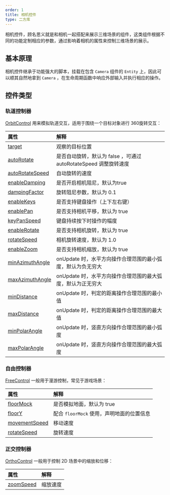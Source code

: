 ```yaml
---
order: 1
title: 相机控件
type: 二方库
---
```


相机控件，顾名思义就是和相机一起搭配来展示三维场景的组件，这类组件根据不同的功能定制相应的参数，通过影响着相机的属性来控制三维场景的展示。

## 基本原理

相机控件继承于功能强大的脚本，挂载在包含 `Camera` 组件的 `Entity` 上，因此可以顺其自然地拿到 `Camera` ，在生命周期函数中响应外部输入并执行相应的操作。

## 控件类型

### 轨道控制器

[OrbitControl](${api}controls/OrbitControl) 用来模拟轨道交互，适用于围绕一个目标对象进行 360旋转交互：

<playground src="gltf-basic.ts"></playground>

|属性|解释|
|:--|:--|
|[target](${api}controls/OrbitControl#target)|观察的目标位置|
|[autoRotate](${api}controls/OrbitControl#autoRotate)|是否自动旋转，默认为 false ，可通过 autoRotateSpeed 调整旋转速度|
|[autoRotateSpeed](${api}controls/OrbitControl#autoRotateSpeed)|自动旋转的速度|
|[enableDamping](${api}controls/OrbitControl#enableDamping) | 是否开启相机阻尼，默认为true|
|[dampingFactor](${api}controls/OrbitControl#dampingFactor) | 旋转阻尼参数，默认为 0.1|
|[enableKeys](${api}controls/OrbitControl#enableKeys) | 是否支持键盘操作（上下左右键）|
|[enablePan](${api}controls/OrbitControl#enablePan) | 是否支持相机平移，默认为 true| 
|[keyPanSpeed](${api}controls/OrbitControl#keyPanSpeed) | 键盘持续按下时操作的幅度| 
|[enableRotate](${api}controls/OrbitControl#enableRotate) | 是否支持相机旋转，默认为 true| 
|[rotateSpeed](${api}controls/OrbitControl#rotateSpeed) | 相机旋转速度，默认为 1.0| 
|[enableZoom](${api}controls/OrbitControl#enableZoom) | 是否支持相机缩放，默认为 true| 
|[minAzimuthAngle](${api}controls/OrbitControl#minAzimuthAngle) | onUpdate 时，水平方向操作合理范围的最小弧度，默认为负无穷大| 
|[maxAzimuthAngle](${api}controls/OrbitControl#maxAzimuthAngle) | onUpdate 时，水平方向操作合理范围的最大弧度，默认为正无穷大| 
|[minDistance](${api}controls/OrbitControl#minDistance) | onUpdate 时，判定的距离操作合理范围的最小值| 
|[maxDistance](${api}controls/OrbitControl#maxDistance) | onUpdate 时，判定的距离操作合理范围的最大值| 
|[minPolarAngle](${api}controls/OrbitControl#minPolarAngle) | onUpdate 时，竖直方向操作合理范围的最小弧度| 
|[maxPolarAngle](${api}controls/OrbitControl#maxPolarAngle) | onUpdate 时，竖直方向操作合理范围的最大弧度|

### 自由控制器

[FreeControl](${api}controls/FreeControl) 一般用于漫游控制，常见于游戏场景：

<playground src="controls-free.ts"></playground>

|属性|解释|
|:--|:--|
|[floorMock](${api}controls/FreeControl#floorMock)| 是否模拟地面，默认为 true |
|[floorY](${api}controls/FreeControl#floorY)| 配合 `floorMock` 使用，声明地面的位置信息 |
|[movementSpeed](${api}controls/FreeControl#movementSpeed) | 移动速度 |
|[rotateSpeed](${api}controls/FreeControl#rotateSpeed) | 旋转速度 |

### 正交控制器

[OrthoControl](${api}controls/OrthoControl) 一般用于控制 2D 场景中的缩放和位移：

<playground src="ortho-control.ts"></playground>

|属性|解释|
|:--|:--|
|[zoomSpeed](${api}controls/OrthoControl#zoomSpeed)| 缩放速度 |
